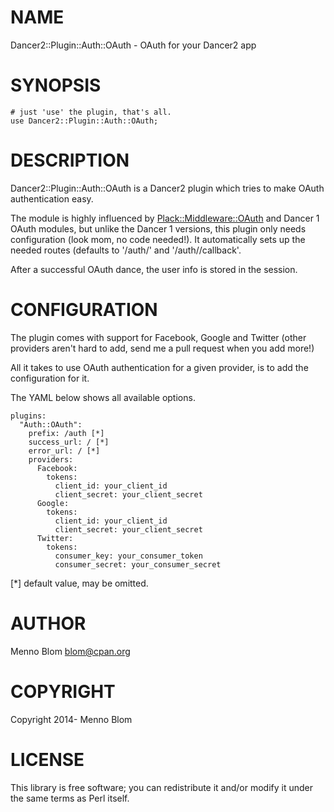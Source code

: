 # NAME

Dancer2::Plugin::Auth::OAuth - OAuth for your Dancer2 app

# SYNOPSIS

    # just 'use' the plugin, that's all.
    use Dancer2::Plugin::Auth::OAuth;

# DESCRIPTION

Dancer2::Plugin::Auth::OAuth is a Dancer2 plugin which tries to make OAuth
authentication easy.

The module is highly influenced by [Plack::Middleware::OAuth](https://metacpan.org/pod/Plack::Middleware::OAuth) and Dancer 1
OAuth modules, but unlike the Dancer 1 versions, this plugin only needs
configuration (look mom, no code needed!). It automatically sets up the
needed routes (defaults to '/auth/<provider>' and '/auth/<provider>/callback'.

After a successful OAuth dance, the user info is stored in the session.

# CONFIGURATION

The plugin comes with support for Facebook, Google and Twitter (other
providers aren't hard to add, send me a pull request when you add more!)

All it takes to use OAuth authentication for a given provider, is to add
the configuration for it.

The YAML below shows all available options.

    plugins:
      "Auth::OAuth":
        prefix: /auth [*]
        success_url: / [*]
        error_url: / [*]
        providers:
          Facebook:
            tokens:
              client_id: your_client_id
              client_secret: your_client_secret
          Google:
            tokens:
              client_id: your_client_id
              client_secret: your_client_secret
          Twitter:
            tokens:
              consumer_key: your_consumer_token
              consumer_secret: your_consumer_secret

\[\*\] default value, may be omitted.

# AUTHOR

Menno Blom <blom@cpan.org>

# COPYRIGHT

Copyright 2014- Menno Blom

# LICENSE

This library is free software; you can redistribute it and/or modify
it under the same terms as Perl itself.
